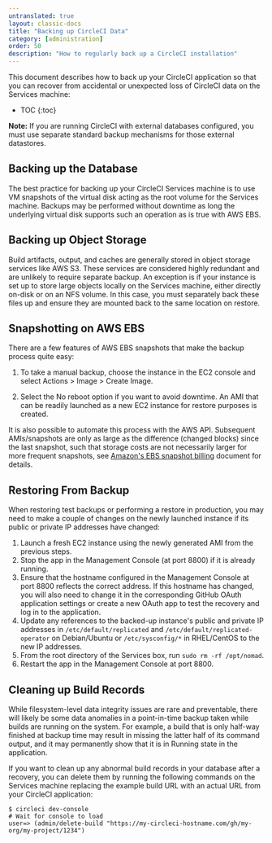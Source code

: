 ```yaml
---
untranslated: true
layout: classic-docs
title: "Backing up CircleCI Data"
category: [administration]
order: 50
description: "How to regularly back up a CircleCI installation"
---
```


This document describes how to back up your CircleCI application so that you can recover from accidental or unexpected loss of CircleCI data on the Services machine:

* TOC 
{:toc}

**Note:** If you are running CircleCI with external databases configured, you must use separate standard backup mechanisms for those external datastores. 

## Backing up the Database

The best practice for backing up your CircleCI Services machine is to use VM snapshots of the virtual disk acting as the root volume for the Services machine. Backups may be performed without downtime as long the underlying virtual disk supports such an operation as is true with AWS EBS. 

## Backing up Object Storage

Build artifacts, output, and caches are generally stored in object storage services like AWS S3. These services are considered highly redundant and are unlikely to require separate backup. An exception is if your instance is set up to store large objects locally on the Services machine, either directly on-disk or on an NFS volume. In this case, you must separately back these files up and ensure they are mounted back to the same location on restore.

## Snapshotting on AWS EBS

There are a few features of AWS EBS snapshots that make the backup process quite easy:

1. To take a manual backup, choose the instance in the EC2 console and select Actions > Image > Create Image. 

2. Select the No reboot option if you want to avoid downtime. 
An AMI that can be readily launched as a new EC2 instance for restore purposes is created. 

It is also possible to automate this process with the AWS API.  Subsequent AMIs/snapshots are only as large as the difference (changed blocks) since the last snapshot, such that storage costs are not necessarily larger for more frequent snapshots, see [Amazon's EBS snapshot billing](https://aws.amazon.com/premiumsupport/knowledge-center/ebs-snapshot-billing/) document for details.

## Restoring From Backup

When restoring test backups or performing a restore in production, you may need to make a couple of changes on the newly launched instance if its public or private IP addresses have changed:

1. Launch a fresh EC2 instance using the newly generated AMI from the previous steps.
2. Stop the app in the Management Console (at port 8800) if it is already running.
2. Ensure that the hostname configured in the Management Console at port 8800 reflects the correct address. If this hostname has changed, you will also need to change it in the corresponding GitHub OAuth application settings or create a new OAuth app to test the recovery and log in to the application.
3. Update any references to the backed-up instance's public and private IP addresses in `/etc/default/replicated` and `/etc/default/replicated-operator` on Debian/Ubuntu or `/etc/sysconfig/*` in RHEL/CentOS to the new IP addresses.
4. From the root directory of the Services box, run `sudo rm -rf /opt/nomad`.
5. Restart the app in the Management Console at port 8800.

## Cleaning up Build Records

While filesystem-level data integrity issues are rare and preventable, there will likely be some data anomalies in a point-in-time backup taken while builds are running on the system. For example, a build that is only half-way finished at backup time may result in missing the latter half of its command output, and it may permanently show that it is in Running state in the application.

If you want to clean up any abnormal build records in your database after a recovery, you can delete them by running the following commands on the Services machine replacing the example build URL with an actual URL from your CircleCI application:

```
$ circleci dev-console
# Wait for console to load
user=> (admin/delete-build "https://my-circleci-hostname.com/gh/my-org/my-project/1234") 
```

